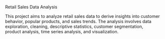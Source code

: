 Retail Sales Data Analysis


This project aims to analyze retail sales data to derive insights into customer behavior, popular products, and sales trends. The analysis involves data exploration, cleaning, descriptive statistics, customer segmentation, product analysis, time series analysis, and visualization.




